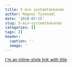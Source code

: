 ```yaml
---
title: 5 min systemtänkande
author: Magnus Tuvendal
date: '2018-03-25'
slug: 5-min-systemtänkande
categories: []
tags: []
header:
  caption: ''
  image: ''
---
```


[I'm an inline-style link with title](http://ncase.me/loopy/v1.1/?embed=1&data=[[[1,247,282,0.5,%22sk%25C3%25A4nka%2520pengar%22,4],[2,237,542,0.5,%22b%25C3%25A4ttre%2520liv%22,5],[4,786,646,0.5,%22b%25C3%25A4ttre%2520livssituation%22,4],[5,822,257,0.5,%22sk%25C3%25A4nka%2520pengar%22,3],[6,598,483,0.5,%22antal%2520tiggare%22,4],[7,981,476,0.5,%22brottslighet%22,0],[8,584,175,0.5,%22mitt%2520v%25C3%25A4lbefinnande%22,3]],[[2,1,94,-1,0],[1,2,89,1,0],[5,4,54,1,0],[4,6,20,-1,0],[6,5,62,1,0],[5,6,35,1,0],[5,7,94,1,0],[7,4,-24,-1,0],[5,8,-53,1,0],[6,8,106,-1,0],[1,2,151,1,0]],[],8%5D "Google's Homepage")
